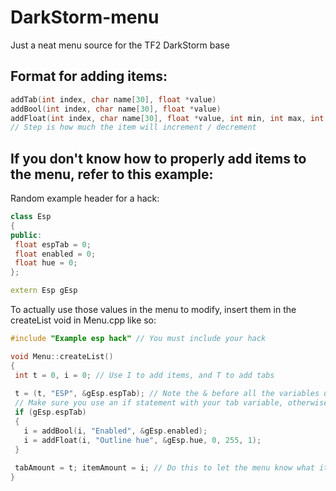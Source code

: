 # DarkStorm-menu
Just a neat menu source for the TF2 DarkStorm base

 ## Format for adding items:
 ```cpp
 addTab(int index, char name[30], float *value)
 addBool(int index, char name[30], float *value)
 addFloat(int index, char name[30], float *value, int min, int max, int step)
 // Step is how much the item will increment / decrement
 ```

 ## If you don't know how to properly add items to the menu, refer to this example:
 
 Random example header for a hack:
 ```cpp
 class Esp
 {
 public:
  float espTab = 0;
  float enabled = 0;
  float hue = 0;
 };
 
 extern Esp gEsp
 ```
 
 To actually use those values in the menu to modify, insert them in the createList void in Menu.cpp like so:
 ```cpp
 #include "Example esp hack" // You must include your hack
 
 void Menu::createList()
 {
  int t = 0, i = 0; // Use I to add items, and T to add tabs
  
  t = (t, "ESP", &gEsp.espTab); // Note the & before all the variables used
  // Make sure you use an if statement with your tab variable, otherwise it will appear regardless of the tab
  if (gEsp.espTab)
  {
    i = addBool(i, "Enabled", &gEsp.enabled);
    i = addFloat(i, "Outline hue", &gEsp.hue, 0, 255, 1);
  }
  
  tabAmount = t; itemAmount = i; // Do this to let the menu know what items to look for
 }
 ```
